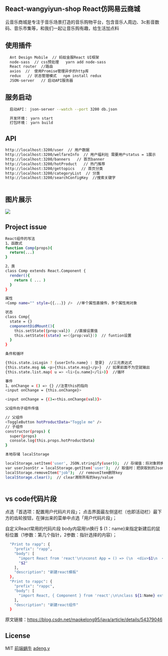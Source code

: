 ﻿## React-wangyiyun-shop React仿网易云商城

云音乐商城是专注于音乐场景打造的音乐购物平台，包含音乐人周边、3c影音数码、音乐市集等，和我们一起让音乐购有趣，给生活加点料

## 使用插件

``` bash
  Ant Design Mobile  // 蚂蚁金服React UI框架
  node-sass  // css预处理   yarn add node-sass
  React router  //路由
  axios  //  使用Promise管理异步的http库
  redux   // 状态管理模式   npm install redux
  JSON-server   // 启动API服务器
```

## 服务启动

``` bash
  启动API： json-server --watch --port 3200 db.json

  开发环境： yarn start
  打包环境： yarn build
```

## API

``` bash
http://localhost:3200/user  // 用户数据
http://localhost:3200/welfareInfo  // 用户福利社 需要用户status = 1展示
http://localhost:3200/banners   // 首页banner
http://localhost:3200/hotProduct   // 热门推荐
http://localhost:3200/gettopics   // 首页分类
http://localhost:3200/categoryList  // 分类
http://localhost:3200/searchConfigKey  //搜索关键字
  
```

## 图片展示

<img src="http://1eng.vip/wangyiyun-shop-img/gerenzhongxin.png" />

## Project issue

``` bash
React组件的写法
1、函数式
function Comp(props){
  return(...)
}

2、类
class Comp extends React.Component {
  render(){
    return ( ... )
  }
}

属性
<Comp name="" style={{...}} />  //单个属性直接传，多个属性用对象

状态
class Comp{
  state = {}
  componentDidMount(){
    this.setState({prop:val})  //直接设置值
    this.setState((state) =>({prop:val}))  // funtion设置
  }
}

条件和循环

{this.state.isLogin ? {userInfo.name} : 登录}  //三元表达式
{this.state.msg && <p>{this.state.msg}</p>}  // 如果前面不为空就输出
{this.state.list.map( u => <li>{u.name}</li>)}  //循环

事件
1、onChange = () => {} //注意this的指向
<input onChange = {this.onChange}>

<input onChange = {()=>this.onChange(val)}>

父组件向子组件传值

// 父组件
<ToggleButton hotProductData="Toggle me" />
// 子组件
constructor(props) {
  super(props)
  console.log(this.props.hotProductData)
}

本地存储 localStorage

localStorage.setItem('user', JSON.stringify(user));  // 存储值：将对象转换为Json字符串
var userJsonStr = localStorage.getItem('user');  // 取值时：把获取到的Json字符串转换回对象
localStorage.removeItem("job");  // removeItem删除key
localStorage.clear();  // clear清除所有的key/value
  
```

## vs code代码片段

点选「首选项：配置用户代码片片段」；
点击界面最左侧竖栏（也即活动栏）最下方的齿轮按钮，在弹出来的菜单中点选「用户代码片段」；

自定义React常用的代码片段  body内容用\n换行  $ {1：name}来指定新建后的鼠标位置（1参数：第几个指针，2参数：指针选择的内容）；
``` bash
  "Print to rapp": {
    "prefix": "rapp",
    "body": [
      "import React from 'react'\n\nconst App = () => (\n  <div>$1\n  </div>\n)\n\nexport default App",
      "$2"
    ],
    "description": "新建react模板"
  },
  "Print to rappc": {
    "prefix": "rappc",
    "body": [
      "import React, { Component } from 'react';\n\nclass ${1:Name} extends Component{\n  static defaultProps={			\n  }\n\n  static propTypes = {\n  }\n\n  constructor(props) {\n    super(props)\n    this.state = {}\n  }\n  render(){\n    return (\n      <div>${2:Name}</div>\n    )\n  }\n}\n\nexport default ${3:Name}"
    ],
    "description": "新建react组件"
  }
```
原文链接：https://blog.csdn.net/maokelong95/java/article/details/54379046

## License

MIT
[前端蜗牛](http://adeng.vip)
[adeng.y](http://1eng.vip)
